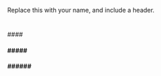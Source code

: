 Replace this with your name, and include a header.
# <h1>
## <h2>
### <h3>
####<h4>
#####<h5>
######<h6>

